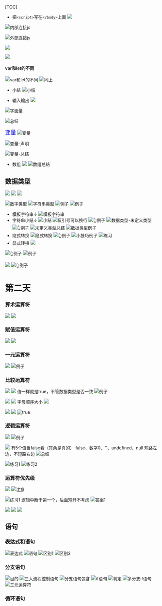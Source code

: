 [TOC]
- 把`<script>`写在`</body>`上面
![](2022-09-04-16-46-58.png)

![内部连接js](2022-09-04-16-50-18.png)

![外部连接js](2022-09-04-16-53-12.png)

![](2022-09-04-16-55-29.png)

![](2022-09-04-17-02-50.png)

#### var和let的不同
![var和let的不同](2022-09-05-19-49-53.png)
![同上](2022-09-05-19-50-51.png)
- 小结
![小结](2022-09-04-17-03-30.png)

- 输入输出
![](2022-09-04-17-05-43.png)

![字面量](2022-09-04-17-30-47.png)

![总结](2022-09-04-17-31-32.png)

<font color="0000dd" size="4">变量</font>
![变量](2022-09-04-17-34-12.png)

![变量-声明](2022-09-04-17-37-09.png)

![变量-总结](2022-09-04-18-09-49.png)
- 数组
![](2022-09-04-19-10-57.png)
![数组总结](2022-09-04-19-16-42.png)

## 数据类型
![](2022-09-04-19-19-58.png)
![](2022-09-05-20-01-17.png)
![](2022-09-04-19-19-42.png)

![数字类型](2022-09-04-19-23-57.png)
![字符串类型](2022-09-04-19-24-36.png)
![例子](2022-09-04-19-30-20.png)
![例子](2022-09-04-19-32-43.png)
- 模板字符串↓
![模板字符串](2022-09-04-19-59-48.png)
- 字符串小结↓ 
![小结](2022-09-04-20-17-24.png)
![反引号可以换行](2022-09-04-20-16-42.png)
![👆例子](2022-09-04-20-11-53.png)
![数据类型-未定义类型](2022-09-05-13-18-06.png)
![👆例子](2022-09-05-13-18-52.png)
![未定义类型总结](2022-09-05-13-26-56.png)
![数据类型例子](2022-09-05-13-40-02.png)
- 隐式转换
![隐式转换](2022-09-05-13-46-25.png)
![👆例子](2022-09-05-13-46-15.png)
![小技巧例子](2022-09-05-13-48-14.png)
![练习](2022-09-05-13-51-16.png)
- 显式转换
![](2022-09-05-13-52-49.png)

![👆例子](2022-09-05-13-55-26.png)
![例子](2022-09-05-13-59-08.png)

![](2022-09-05-13-59-51.png)
![👆例子](2022-09-05-14-00-47.png)




# 第二天

### 算术运算符
![](2022-09-05-21-17-21.png)
![](2022-09-05-21-04-34.png)
### 赋值运算符
![](2022-09-05-21-18-10.png)
![](2022-09-05-21-16-23.png)
### 一元运算符

![](2022-09-05-21-20-23.png)
![例子](2022-09-05-21-20-51.png)
### 比较运算符
![](2022-09-06-18-36-47.png)
![](2022-09-06-18-38-21.png)
值一样就是true，不管数据类型是否一致
![例子](2022-09-06-18-42-28.png)

![](2022-09-06-18-42-53.png)
![](2022-09-06-18-50-24.png)
字母顺序大小
![](2022-09-06-18-47-09.png)

![](2022-09-06-18-50-02.png)
![](2022-09-06-18-49-32.png)
![true](2022-09-06-18-50-35.png)

### 逻辑运算符
![](2022-09-06-18-52-15.png)
![例子](2022-09-06-18-57-43.png)

![](2022-09-06-19-05-48.png)
有5个值当false看（其余是真的）
false、数字0、''、undefined、null
短路左边，不短路右边
![总结](2022-09-06-19-10-27.png)

![练习1](2022-09-06-19-13-13.png)
![练习2](2022-09-06-19-17-02.png)

### 运算符优先级
![](2022-09-06-19-19-59.png)
![注意](2022-09-06-19-24-31.png)

![练习1](2022-09-06-19-31-57.png)
逻辑中断于第一个，后面短开不考虑
![答案1](2022-09-06-19-32-16.png)

![](2022-09-06-19-36-28.png)
![](2022-09-06-19-36-22.png)
![](2022-09-06-19-37-02.png)



## 语句
### 表达式和语句
![表达式](2022-09-06-19-38-46.png)
![语句](2022-09-06-19-40-54.png)
![区别1](2022-09-06-19-42-18.png)
![区别2](2022-09-06-19-42-39.png)
### 分支语句
![目的](2022-09-06-19-43-34.png)
![三大流程控制语句](2022-09-06-19-44-43.png)
![分支语句包含](2022-09-06-19-45-32.png)
![if语句](2022-09-06-19-47-10.png)
![判定](2022-09-06-19-49-58.png)
![多分支if语句](2022-09-06-20-05-00.png)
![三元运算符](2022-09-07-12-51-14.png)




### 循环语句

